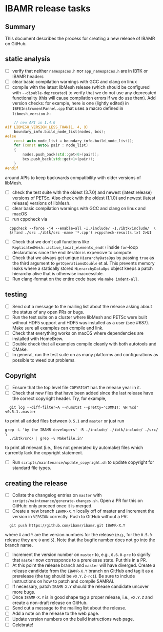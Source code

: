# IBAMR release tasks

## Summary

This document describes the process for creating a new release of IBAMR on
GitHub.

## static analysis

- [ ] verify that neither `namespaces.h` nor `app_namespaces.h` are in IBTK or
  IBAMR headers
- [ ] clear basic compilation warnings with GCC and clang on linux
- [ ] compile with the latest libMesh release (which should be configured with
  `--disable-deprecated`) to verify that we do not use any deprecated
  functionality (this will cause compilation errors if we do use them). Add
  version checks: for example, here is one (lightly edited) in
  `IBFEInstrumentPannel.cpp` that uses a macro defined in `libmesh_version.h`:
```cpp
    // new API in 1.4.0
#if LIBMESH_VERSION_LESS_THAN(1, 4, 0)
    boundary_info.build_node_list(nodes, bcs);
#else
    const auto node_list = boundary_info.build_node_list();
    for (const auto& pair : node_list)
    {
        nodes.push_back(std::get<0>(pair));
        bcs.push_back(std::get<1>(pair));
    }
#endif
```
  around APIs to keep backwards compatibility with older versions of libMesh.
- [ ] check the test suite with the oldest (3.7.0) and newest (latest release)
  versions of PETSc. Also check with the oldest (1.1.0) and newest (latest
  release) versions of libMesh.
- [ ] clear basic compilation warnings with GCC and clang on linux and macOS
- [ ] run cppcheck via
```
  cppcheck --force -j4 --enable=all -I./include/ -I./ibtk/include/  \
  $(find ./src ./ibtk/src -name '*.cpp') >cppcheck-results.txt 2>&1
```
- [ ] Check that we don't call functions like
  `ReplicatedMesh::active_local_elements_end()` inside `for`-loop declarations
  since the end iterator is expensive to compute.
- [ ] Check that we always get unique `HierarchyDataOps` by passing `true` as
  the third argument to `getOperationsDouble` et al. This prevents memory leaks
  where a statically stored `HierarchyDataOps` object keeps a patch hierarchy
  alive that is otherwise inaccessible.
- [ ] Run clang-format on the entire code base via `make indent-all`.

## testing

- [ ] Send out a message to the mailing list about the release asking about the
  status of any open PRs or bugs.
- [ ] Run the test suite on a cluster where libMesh and PETSc were built without
  HDF5 support and HDF5 was installed as a user (see #687). Make sure all
  examples can compile and link.
- [ ] Check that everything works on macOS where dependencies are installed with
  HomeBrew.
- [ ] Double check that all examples compile cleanly with both autotools and
  CMake.
- [ ] In general, run the test suite on as many platforms and configurations as
  possible to weed out problems.

## Copyright

- [ ] Ensure that the top level file `COPYRIGHT` has the release year in it.
- [ ] Check that new files that have been added since the last release have the
  correct copyright header. Try, for example,
```
  git log --diff-filter=A --numstat --pretty='COMMIT: %H %cd' v0.5.1..master
```
  to print all added files between `0.5.1` and `master` or just run
```
grep -L 'by the IBAMR developers' -R ./include/ ./ibtk/include/ ./src/ \
  ./ibtk/src/ | grep -v Makefile.in'
```
  to print all relevant (i.e., files not generated by automake) files which
  currently lack the copyright statement.
- [ ] Run `scripts/maintenance/update_copyright.sh` to update copyright for
  standard file types.

## creating the release

- [ ] Collate the changelog entries on `master` with
  `scripts/maintenance/generate-changes.sh`. Open a PR for this on GitHub: only
  proceed once it is merged.
- [ ] Create a new branch `IBAMR-X.Y` locally off of master and increment the
  version in `VERSION` correctly. Push to GitHub without a PR:
```
  git push https://github.com/ibamr/ibamr.git IBAMR-X.Y
```
  where `X` and `Y` are the version numbers for the release (e.g., for the
  `0.5.0` release they are `0` and `5`). Note that the bugfix number does not go
  into the branch name.
- [ ] Increment the version number on `master` to, e.g., `0.6.0-pre` to signify
  that `master` now corresponds to a prerelease state. Put this in a PR.
- [ ] At this point the release branch and `master` will have diverged. Create a
  release candidate from the `IBAMR-X.Y` branch on GitHub and tag it as a
  prerelease (the tag should be `vX.Y.Z-rc1`). Be sure to include instructions
  on how to patch and compile SAMRAI.
- [ ] If necessary, patch `IBAMR-X.Y` should the release candidate uncover more
  bugs.
- [ ] Once `IBAMR-X.Y` is in good shape tag a proper release, i.e., `vX.Y.Z` and
  create a non-draft release on GitHub.
- [ ] Send out a message to the mailing list about the release.
- [ ] Add a note on the release to the web page.
- [ ] Update version numbers on the build instructions web page.
- [ ] Celebrate!
